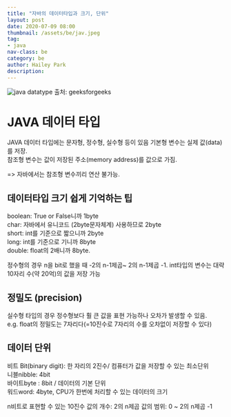 ```yaml
---
title: "자바의 데이터타입과 크기, 단위"
layout: post
date: 2020-07-09 08:00
thumbnail: /assets/be/jav.jpeg
tag:
- java
nav-class: be
category: be
author: Hailey Park
description: 
---
```


![java datatype](https://media.geeksforgeeks.org/wp-content/cdn-uploads/20191105122725/Primitive-Data-Types-in-Java-4.jpg)
출처: geeksforgeeks

# JAVA 데이터 타입

JAVA 데이터 타입에는 문자형, 정수형, 실수형 등이 있음
기본형 변수는 실제 값(data)를 저장.  
참조형 변수는 값이 저장된 주소(memory address)를 값으로 가짐.  

=> 자바에서는 참조형 변수끼리 연산 불가능.

## 데이터타입 크기 쉽게 기억하는 팁

boolean: True or False니까 1byte  
char: 자바에서 유니코드 (2byte문자체계) 사용하므로 2byte  
short: int를 기준으로 짧으니까 2byte  
long: int를 기준으로 기니까 8byte  
double: float의 2배니까 8byte.

정수형의 경우 n을 bit로 했을 때 -2의 n-1제곱~ 2의 n-1제곱 -1.
int타입의 변수는 대략 10자리 수(약 20억)의 값을 저장 가능

## 정밀도 (precision)

실수형 타입의 경우 정수형보다 훨 큰 값을 표현 가능하나 오차가 발생할 수 있음.  
e.g. float의 정밀도는 7자리다(=10진수로 7자리의 수를 오차없이 저장할 수 있다)  

## 데이터 단위

비트 Bit(binary digit): 한 자리의 2진수/ 컴퓨터가 값을 저장할 수 있는 최소단위  
니블nibble: 4bit  
바이트byte : 8bit / 데이터의 기본 단위  
워드word: 4byte, CPU가 한번에 처리할 수 있는 데이터의 크기  

n비트로 표현할 수 있는 10진수
값의 개수: 2의 n제곱
값의 범위: 0 ~ 2의 n제곱 -1
